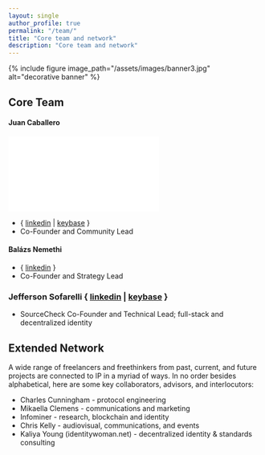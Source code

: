 ```yaml
---
layout: single
author_profile: true
permalink: "/team/"
title: "Core team and network"
description: "Core team and network"
---
```


{% include figure image_path="/assets/images/banner3.jpg" alt="decorative banner" %}


## Core Team

#### Juan Caballero 
![](/assets/images/yosemite.img)
* { [linkedin](https://linkedin.com/in/juan-caballero) | [keybase](https://keybase.io/by_caballero) }
* Co-Founder and Community Lead

#### Balázs Nemethi 
* { [linkedin](https://linkedin.com/in/balazs-nemethi) }
* Co-Founder and Strategy Lead

### Jefferson Sofarelli { [linkedin](https://linkedin.com/in/jefferson-sofarelli) | [keybase](https://keybase.io/jmsofarelli) }
* SourceCheck Co-Founder and Technical Lead; full-stack and decentralized identity

## Extended Network 

A wide range of freelancers and freethinkers from past, current, and future projects are connected to lP in a myriad of ways. In no order besides alphabetical, here are some key collaborators, advisors, and interlocutors:
* Charles Cunningham - protocol engineering
* Mikaella Clemens - communications and marketing
* Infominer - research, blockchain and identity
* Chris Kelly - audiovisual, communications, and events
* Kaliya Young (identitywoman.net) - decentralized identity & standards consulting
